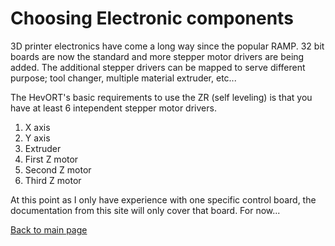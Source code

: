 # Choosing Electronic components


3D printer electronics have come a long way since the popular RAMP.  32 bit boards are now the standard and more stepper motor drivers are being added.
The additional stepper drivers can be mapped to serve different purpose; tool changer, multiple material extruder, etc...

The HevORT's basic requirements to use the ZR (self leveling) is that you have at least 6 intependent stepper motor drivers.
1. X axis
2. Y axis
3. Extruder
4. First Z motor
5. Second Z motor
6. Third Z motor

At this point as I only have experience with one specific control board, the documentation from this site will only cover that board. For now...



[Back to main page](/README.md)
